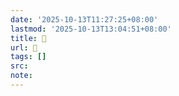 ```yaml
---
date: '2025-10-13T11:27:25+08:00'
lastmod: '2025-10-13T13:04:51+08:00'
title: 󰗨
url: 󰗨
tags: []
src:
note:
---
```

